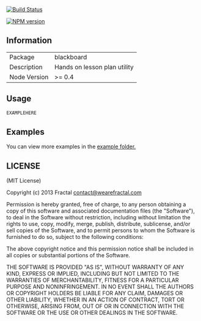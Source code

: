 [![Build Status](https://travis-ci.org/wearefractal/blackboard.png?branch=master)](https://travis-ci.org/wearefractal/blackboard)

[![NPM version](https://badge.fury.io/js/blackboard.png)](http://badge.fury.io/js/blackboard)

## Information

<table>
<tr> 
<td>Package</td><td>blackboard</td>
</tr>
<tr>
<td>Description</td>
<td>Hands on lesson plan utility</td>
</tr>
<tr>
<td>Node Version</td>
<td>>= 0.4</td>
</tr>
</table>

## Usage

```javascript
EXAMPLEHERE
```

## Examples

You can view more examples in the [example folder.](https://github.com/wearefractal/blackboard/tree/master/examples)

## LICENSE

(MIT License)

Copyright (c) 2013 Fractal <contact@wearefractal.com>

Permission is hereby granted, free of charge, to any person obtaining
a copy of this software and associated documentation files (the
"Software"), to deal in the Software without restriction, including
without limitation the rights to use, copy, modify, merge, publish,
distribute, sublicense, and/or sell copies of the Software, and to
permit persons to whom the Software is furnished to do so, subject to
the following conditions:

The above copyright notice and this permission notice shall be
included in all copies or substantial portions of the Software.

THE SOFTWARE IS PROVIDED "AS IS", WITHOUT WARRANTY OF ANY KIND,
EXPRESS OR IMPLIED, INCLUDING BUT NOT LIMITED TO THE WARRANTIES OF
MERCHANTABILITY, FITNESS FOR A PARTICULAR PURPOSE AND
NONINFRINGEMENT. IN NO EVENT SHALL THE AUTHORS OR COPYRIGHT HOLDERS BE
LIABLE FOR ANY CLAIM, DAMAGES OR OTHER LIABILITY, WHETHER IN AN ACTION
OF CONTRACT, TORT OR OTHERWISE, ARISING FROM, OUT OF OR IN CONNECTION
WITH THE SOFTWARE OR THE USE OR OTHER DEALINGS IN THE SOFTWARE.
